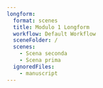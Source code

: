 ```yaml
---
longform:
  format: scenes
  title: Modulo 1 Longform
  workflow: Default Workflow
  sceneFolder: /
  scenes:
    - Scena seconda
    - Scena prima
  ignoredFiles:
    - manuscript
---
```

